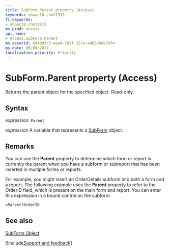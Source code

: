 ```yaml
---
title: SubForm.Parent property (Access)
keywords: vbaac10.chm11915
f1_keywords:
- vbaac10.chm11915
ms.prod: access
api_name:
- Access.SubForm.Parent
ms.assetid: 6d40d3c3-aea4-782f-157a-a063d60a76f4
ms.date: 06/08/2017
localization_priority: Priority
---
```



# SubForm.Parent property (Access)

Returns the parent object for the specified object. Read-only.


## Syntax

_expression_. `Parent`

_expression_ A variable that represents a [SubForm](Access.SubForm.md) object.


## Remarks

You can use the  **Parent** property to determine which form or report is currently the parent when you have a subform or subreport that has been inserted in multiple forms or reports.

For example, you might insert an OrderDetails subform into both a form and a report. The following example uses the  **Parent** property to refer to the OrderID field, which is present on the main form and report. You can enter this expression in a bound control on the subform.




```vb
=Parent!OrderID
```


## See also


[SubForm Object](Access.SubForm.md)

[!include[Support and feedback](~/includes/feedback-boilerplate.md)]